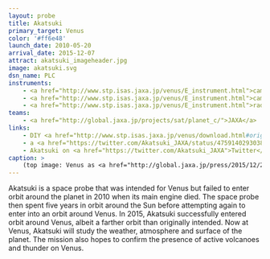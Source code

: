 ```yaml
---
layout: probe
title: Akatsuki
primary_target: Venus
color: '#ff6e48'
launch_date: 2010-05-20
arrival_date: 2015-12-07
attract: akatsuki_imageheader.jpg
image: akatsuki.svg
dsn_name: PLC
instruments:
    - <a href="http://www.stp.isas.jaxa.jp/venus/E_instrument.html">cameras</a>
    - <a href="http://www.stp.isas.jaxa.jp/venus/E_instrument.html">camera controller</a>
    - <a href="http://www.stp.isas.jaxa.jp/venus/E_instrument.html">radio transmitter</a>
teams:
    - <a href="http://global.jaxa.jp/projects/sat/planet_c/">JAXA</a>
links:
    - DIY <a href="http://www.stp.isas.jaxa.jp/venus/download.html#origami">origami</a> of Akatsuki
    - a <a href="https://twitter.com/Akatsuki_JAXA/status/475914029303877634">snowman of Akatsuki</a>
    - Akatsuki on <a href="https://twitter.com/Akatsuki_JAXA">Twitter</a>
caption: >
    (top image: Venus as <a href="http://global.jaxa.jp/press/2015/12/20151209_akatsuki.html">seen in ultraviolet</a> by Akatsuki at a distance of 72,000 km, JAXA)
---
```

Akatsuki is a space probe that was intended for Venus but failed to enter orbit around the planet in 2010 when its main engine died. The space probe then spent five years in orbit around the Sun before attempting again to enter into an orbit around Venus. In 2015, Akatsuki successfully entered orbit around Venus, albeit a farther orbit than originally intended. Now at Venus, Akatsuki will study the weather, atmosphere and surface of the planet. The mission also hopes to confirm the presence of active volcanoes and thunder on Venus.
